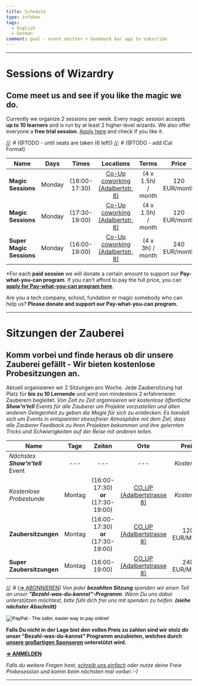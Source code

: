 ```yaml
---
title: Schedule
type: infobox
tags:
  - English
  - German
comment: goal - event emitter + bookmark bar app to subscribe
---
```


---
[](#english)
# Sessions of Wizardry

## Come meet us and see if you like the magic we do. 

Currently we organize 2 sessions per week. Every magic session accepts **up to 10 learners** and is run by at least 2 higher-level wizards. We also offer everyone a **free trial session**. [Apply here](mailto:wizard@amigos.institute) and check if you like it.


[//]: # (@TODO - next free workshop - sunday)
[//]: # (@TODO - monday + thursday sessions)
[//]: # (@TODO - until seats are taken (6 left))
[//]: # (@TODO - add iCal Format)

| Name                      | Days     | Times         | Locations | Terms  | Price | Subscribe |
| ------------------------- |:--------:|:-------------:|:---------:|:-----:| :----:| :--------:|
| **Magic Sessions**            |  Monday  | (16:00-17:30) | [Co-Up coworking (Adalbertstr. 8)](https://www.google.de/maps/dir//co.up,+Adalbertstra%C3%9Fe+8,+10999+Berlin,+Deutschland/@52.50033,13.419786,17z/data=!4m12!1m3!3m2!1s0x47a84e337e23d413:0x2cfd69e5a9f68f1a!2sco.up!4m7!1m0!1m5!1m1!1s0x47a84e337e23d413:0x2cfd69e5a9f68f1a!2m2!1d13.419786!2d52.50033) | (4 x 1.5h) / month  |   120 EUR/month      | Pay button   |
| **Magic Sessions**            |  Monday  | (17:30-19:00) | [Co-Up coworking (Adalbertstr. 8)](https://www.google.de/maps/dir//co.up,+Adalbertstra%C3%9Fe+8,+10999+Berlin,+Deutschland/@52.50033,13.419786,17z/data=!4m12!1m3!3m2!1s0x47a84e337e23d413:0x2cfd69e5a9f68f1a!2sco.up!4m7!1m0!1m5!1m1!1s0x47a84e337e23d413:0x2cfd69e5a9f68f1a!2m2!1d13.419786!2d52.50033) | (4 x 1.5h) / month  |   120 EUR/month      | Pay button   |
| **Super Magic Sessions**      |  Monday  | (16:00-19:00) | [Co-Up coworking (Adalbertstr. 8)](https://www.google.de/maps/dir//co.up,+Adalbertstra%C3%9Fe+8,+10999+Berlin,+Deutschland/@52.50033,13.419786,17z/data=!4m12!1m3!3m2!1s0x47a84e337e23d413:0x2cfd69e5a9f68f1a!2sco.up!4m7!1m0!1m5!1m1!1s0x47a84e337e23d413:0x2cfd69e5a9f68f1a!2m2!1d13.419786!2d52.50033) | (4 x 3h) / month  |   240 EUR/month     | Pay button   |

*For each **paid session** we will donate a certain amount to support our **Pay-what-you-can program**. If you can't afford to pay the full price, you can **[apply for Pay-what-you-can program here](mailto:wizard@amigos.institute?Subject=Application:%20For%20the%20Pay-what-you-can%20program&Body=%0D%0A)**. 

Are you a tech company, school, fundation or magic somebody who can help us? **Please donate and support our Pay-what-you-can program.**

---
[](#german)

# Sitzungen der Zauberei

## Komm vorbei und finde heraus ob dir unsere Zauberei gefällt - Wir bieten kostenlose Probesitzungen an.

Aktuell organisieren wir 2 Sitzungen pro Woche. Jede Zaubersitzung hat Platz für **bis zu 10 Lernende** und wird von mindestens 2 erfahreneren Zauberern begleitet.
*Von Zeit zu Zeit organisieren wir kostenlose öffentliche **Show'n'tell** Events für alle Zauberer um Projekte vorzustellen und allen anderen Gelegenheit zu geben die Magie für sich zu entdecken. Es handelt sich um Events in entspannter stressfreier Atmosphäre mit dem Ziel, dass alle Zauberer Feedback zu ihren Projekten bekommen und ihre gelernten Tricks und Schwierigkeiten auf der Reise mit anderen teilen.*

| Name                      | Tage     | Zeiten         | Orte | Preis | Konditionen |
| ------------------------- |:--------:|:-------------:|:---------:|:-----:| :----:|
| *Nächstes **Show'n'tell*** Event       |  ---  | --- | --- |       *Kostenlos*    | --- |
| *Kostenlose Probestunde*        |  Montag  | (16:00-17:30) **or** (17:30-19:00) | [CO_UP (Adalbertstrasse 8)](https://www.google.de/maps/dir//co.up,+Adalbertstra%C3%9Fe+8,+10999+Berlin,+Deutschland/@52.50033,13.419786,17z/data=!4m12!1m3!3m2!1s0x47a84e337e23d413:0x2cfd69e5a9f68f1a!2sco.up!4m7!1m0!1m5!1m1!1s0x47a84e337e23d413:0x2cfd69e5a9f68f1a!2m2!1d13.419786!2d52.50033) |       *Kostenlos*    | **(Einmalig / Lerner)** |
| **Zaubersitzungen**            |  Montag  | (16:00-17:30) **or** (17:30-19:00) | [CO_UP (Adalbertstrasse 8)](https://www.google.de/maps/dir//co.up,+Adalbertstra%C3%9Fe+8,+10999+Berlin,+Deutschland/@52.50033,13.419786,17z/data=!4m12!1m3!3m2!1s0x47a84e337e23d413:0x2cfd69e5a9f68f1a!2sco.up!4m7!1m0!1m5!1m1!1s0x47a84e337e23d413:0x2cfd69e5a9f68f1a!2m2!1d13.419786!2d52.50033) | 120 EUR/Monat |     (4 x 1,5 Std.) / Monat     |
| **Super Zaubersitzungen**      |  Montag  | (16:00-19:00) | [CO_UP (Adalbertstrasse 8)](https://www.google.de/maps/dir//co.up,+Adalbertstra%C3%9Fe+8,+10999+Berlin,+Deutschland/@52.50033,13.419786,17z/data=!4m12!1m3!3m2!1s0x47a84e337e23d413:0x2cfd69e5a9f68f1a!2sco.up!4m7!1m0!1m5!1m1!1s0x47a84e337e23d413:0x2cfd69e5a9f68f1a!2m2!1d13.419786!2d52.50033) | 240 EUR/Monat |      (4 x 3 Std.) / Monat      |

[//]: # ([=> ABONNIEREN](...))
*Von jeder **bezahlten Sitzung** spenden wir einen Teil an unser **"Bezahl-was-du-kannst"-Programm**. Wenn Du uns dabei unterstützen möchtest, bitte fühl dich frei uns mit spenden zu helfen. **(siehe nächster Abschnitt)***

<form action="https://www.paypal.com/cgi-bin/webscr" method="post" target="_top">
<input type="hidden" name="cmd" value="_s-xclick">
<input type="hidden" name="hosted_button_id" value="XBL642GPC374S">
<input type="image" src="https://www.paypalobjects.com/en_US/i/btn/btn_subscribeCC_LG.gif" border="0" name="submit" alt="PayPal - The safer, easier way to pay online!">
<img alt="" border="0" src="https://www.paypalobjects.com/en_US/i/scr/pixel.gif" width="1" height="1">
</form>

**Falls Du nicht in der Lage bist den vollen Preis zu zahlen sind wir stolz dir unser "Bezahl-was-du-kannst" Programm anzubieten, welches durch [unsere großartigen Sponsoren](...) unterstützt wird.**

**[=> ANMELDEN](mailto:wizard@amigos.institute?Subject=Application:%20For%20the%20Pay-what-you-can%20program&Body=%0D%0A)**

*Falls du weitere Fragen hast, [schreib uns einfach](mailto:wizard@amigos.institute) oder nutze deine Freie Probesession und komm beim nächsten mal vorbei :-)*

---
